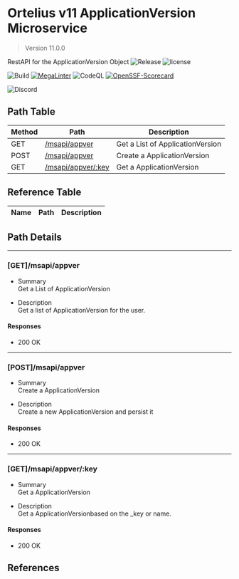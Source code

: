 # Ortelius v11 ApplicationVersion Microservice

> Version 11.0.0

RestAPI for the ApplicationVersion Object
![Release](https://img.shields.io/github/v/release/ortelius/scec-appver?sort=semver)
![license](https://img.shields.io/github/license/ortelius/scec-appver)

![Build](https://img.shields.io/github/actions/workflow/status/ortelius/scec-appver/build-push-chart.yml)
[![MegaLinter](https://github.com/ortelius/scec-appver/workflows/MegaLinter/badge.svg?branch=main)](https://github.com/ortelius/scec-appver/actions?query=workflow%3AMegaLinter+branch%3Amain)
![CodeQL](https://github.com/ortelius/scec-appver/workflows/CodeQL/badge.svg)
[![OpenSSF-Scorecard](https://api.securityscorecards.dev/projects/github.com/ortelius/scec-appver/badge)](https://api.securityscorecards.dev/projects/github.com/ortelius/scec-appver)

![Discord](https://img.shields.io/discord/722468819091849316)

## Path Table

| Method | Path | Description |
| --- | --- | --- |
| GET | [/msapi/appver](#getmsapiappver) | Get a List of ApplicationVersion |
| POST | [/msapi/appver](#postmsapiappver) | Create a ApplicationVersion |
| GET | [/msapi/appver/:key](#getmsapiappverkey) | Get a ApplicationVersion |

## Reference Table

| Name | Path | Description |
| --- | --- | --- |

## Path Details

***

### [GET]/msapi/appver

- Summary  
Get a List of ApplicationVersion

- Description  
Get a list of ApplicationVersion for the user.

#### Responses

- 200 OK

***

### [POST]/msapi/appver

- Summary  
Create a ApplicationVersion

- Description  
Create a new ApplicationVersion and persist it

#### Responses

- 200 OK

***

### [GET]/msapi/appver/:key

- Summary  
Get a ApplicationVersion

- Description  
Get a ApplicationVersionbased on the _key or name.

#### Responses

- 200 OK

## References
